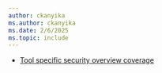 ```yaml
---
author: ckanyika
ms.author: ckanyika
ms.date: 2/6/2025
ms.topic: include
---
```


- [Tool specific security overview coverage](#tool-specific-security-overview-coverage)




